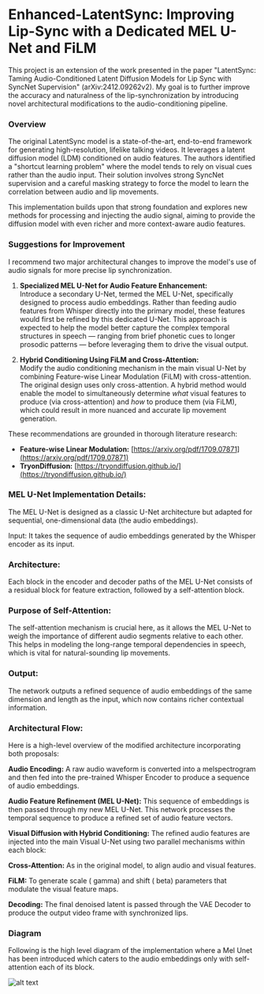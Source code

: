 # Enhanced-LatentSync: Improving Lip-Sync with a Dedicated MEL U-Net and FiLM

This project is an extension of the work presented in the paper "LatentSync: Taming Audio-Conditioned Latent Diffusion Models for Lip Sync with SyncNet Supervision" (arXiv:2412.09262v2). My goal is to further improve the accuracy and naturalness of the lip-synchronization by introducing novel architectural modifications to the audio-conditioning pipeline.

### Overview
The original LatentSync model is a state-of-the-art, end-to-end framework for generating high-resolution, lifelike talking videos. It leverages a latent diffusion model (LDM) conditioned on audio features. The authors identified a "shortcut learning problem" where the model tends to rely on visual cues rather than the audio input. Their solution involves strong SyncNet supervision and a careful masking strategy to force the model to learn the correlation between audio and lip movements.

This implementation builds upon that strong foundation and explores new methods for processing and injecting the audio signal, aiming to provide the diffusion model with even richer and more context-aware audio features.

### Suggestions for Improvement
I recommend two major architectural changes to improve the model's use of audio signals for more precise lip synchronization.

1. **Specialized MEL U-Net for Audio Feature Enhancement:**  
   Introduce a secondary U-Net, termed the MEL U-Net, specifically designed to process audio embeddings. Rather than feeding audio features from Whisper directly into the primary model, these features would first be refined by this dedicated U-Net. This approach is expected to help the model better capture the complex temporal structures in speech — ranging from brief phonetic cues to longer prosodic patterns — before leveraging them to drive the visual output.

2. **Hybrid Conditioning Using FiLM and Cross-Attention:**  
   Modify the audio conditioning mechanism in the main visual U-Net by combining Feature-wise Linear Modulation (FiLM) with cross-attention. The original design uses only cross-attention. A hybrid method would enable the model to simultaneously determine *what* visual features to produce (via cross-attention) and *how* to produce them (via FiLM), which could result in more nuanced and accurate lip movement generation.

These recommendations are grounded in thorough literature research:  
- **Feature-wise Linear Modulation:** [https://arxiv.org/pdf/1709.07871](https://arxiv.org/pdf/1709.07871)  
- **TryonDiffusion:** [https://tryondiffusion.github.io/](https://tryondiffusion.github.io/)


### MEL U-Net Implementation Details:

The MEL U-Net is designed as a classic U-Net architecture but adapted for sequential, one-dimensional data (the audio embeddings).

Input: It takes the sequence of audio embeddings generated by the Whisper encoder as its input.

### Architecture: 

Each block in the encoder and decoder paths of the MEL U-Net consists of a residual block for feature extraction, followed by a self-attention block.

### Purpose of Self-Attention: 

The self-attention mechanism is crucial here, as it allows the MEL U-Net to weigh the importance of different audio segments relative to each other. This helps in modeling the long-range temporal dependencies in speech, which is vital for natural-sounding lip movements.

### Output: 

The network outputs a refined sequence of audio embeddings of the same dimension and length as the input, which now contains richer contextual information.

### Architectural Flow:

Here is a high-level overview of the modified architecture incorporating both proposals:

**Audio Encoding:** A raw audio waveform is converted into a melspectrogram and then fed into the pre-trained Whisper Encoder to produce a sequence of audio embeddings.

**Audio Feature Refinement (MEL U-Net):** This sequence of embeddings is then passed through my new MEL U-Net. This network processes the temporal sequence to produce a refined set of audio feature vectors.

**Visual Diffusion with Hybrid Conditioning:** The refined audio features are injected into the main Visual U-Net using two parallel mechanisms within each block:

**Cross-Attention:** As in the original model, to align audio and visual features.

**FiLM:** To generate scale (
gamma) and shift (
beta) parameters that modulate the visual feature maps.

**Decoding:** The final denoised latent is passed through the VAE Decoder to produce the output video frame with synchronized lips.

### Diagram
Following is the high level diagram of the implementation where a Mel Unet has been introduced which caters to the audio embeddings only with self-attention each of its block.


![alt text](latentsync_2.jpg)